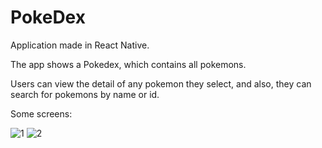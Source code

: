 # PokeDex

Application made in React Native.

The app shows a Pokedex, which contains all pokemons.

Users can view the detail of any pokemon they select, and also, they can search for pokemons by name or id.

Some screens:

![1](https://user-images.githubusercontent.com/78276469/172981853-f8d0676f-0ac4-4127-bc91-8ab20556d75b.png)
![2](https://user-images.githubusercontent.com/78276469/172981861-50d4405a-490c-4c0b-9fa1-b18c84abcbf6.png)

